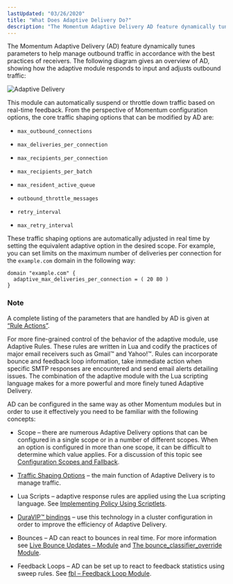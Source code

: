 ```yaml
---
lastUpdated: "03/26/2020"
title: "What Does Adaptive Delivery Do?"
description: "The Momentum Adaptive Delivery AD feature dynamically tunes parameters to help manage outbound traffic in accordance with the best practices of receivers The following diagram gives an overview of AD showing how the adaptive module responds to input and adjusts outbound traffic Figure 1 1 Adaptive Delivery This module can..."
---
```


The Momentum Adaptive Delivery (AD) feature dynamically tunes parameters to help manage outbound traffic in accordance with the best practices of receivers. The following diagram gives an overview of AD, showing how the adaptive module responds to input and adjusts outbound traffic:

<a name="figure_overview"></a> 


![Adaptive Delivery](images/overview.png)

This module can automatically suspend or throttle down traffic based on real-time feedback. From the perspective of Momentum configuration options, the core traffic shaping options that can be modified by AD are:

*   `max_outbound_connections`

*   `max_deliveries_per_connection`

*   `max_recipients_per_connection`

*   `max_recipients_per_batch`

*   `max_resident_active_queue`

*   `outbound_throttle_messages`

*   `retry_interval`

*   `max_retry_interval`

These traffic shaping options are automatically adjusted in real time by setting the equivalent adaptive option in the desired scope. For example, you can set limits on the maximum number of deliveries per connection for the `example.com` domain in the following way:

```
domain "example.com" {
  adaptive_max_deliveries_per_connection = ( 20 80 )
}
```

### Note

A complete listing of the parameters that are handled by AD is given at [“Rule Actions”](/momentum/3/3-ad/ad-adaptive-rules-actions).

For more fine-grained control of the behavior of the adaptive module, use Adaptive Rules. These rules are written in Lua and codify the practices of major email receivers such as Gmail™ and Yahoo!™. Rules can incorporate bounce and feedback loop information, take immediate action when specific SMTP responses are encountered and send email alerts detailing issues. The combination of the adaptive module with the Lua scripting language makes for a more powerful and more finely tuned Adaptive Delivery.

AD can be configured in the same way as other Momentum modules but in order to use it effectively you need to be familiar with the following concepts:

*   Scope – there are numerous Adaptive Delivery options that can be configured in a single scope or in a number of different scopes. When an option is configured in more than one scope, it can be difficult to determine which value applies. For a discussion of this topic see [Configuration Scopes and Fallback](/momentum/3/3-reference/3-reference-ecelerity-conf-fallback).

*   [Traffic Shaping Options](/momentum/3/3-reference/options-summary#shaping-options) – the main function of Adaptive Delivery is to manage traffic.

*   Lua Scripts – adaptive response rules are applied using the Lua scripting language. See [Implementing Policy Using Scriptlets](/momentum/3/3-reference/3-reference-implementing-policy-scriptlets).

*   [DuraVIP™ bindings](/momentum/3/3-reference/3-reference-cluster-config-duravip) – use this technology in a cluster configuration in order to improve the efficiency of Adaptive Delivery.

*   Bounces – AD can react to bounces in real time. For more information see [Live Bounce Updates – Module](/momentum/3/3-reference/3-reference-modules-live-bounce-updates) and [The bounce_classifier_override Module](/momentum/3/3-reference/3-reference-modules-bounce-classifier-override).

*   Feedback Loops – AD can be set up to react to feedback statistics using sweep rules. See [fbl – Feedback Loop Module](/momentum/3/3-reference/3-reference-modules-fbl).